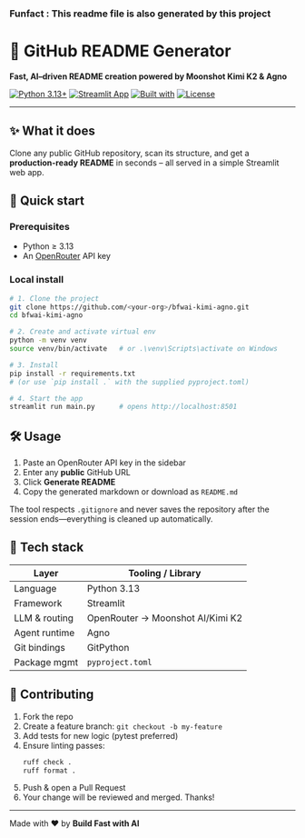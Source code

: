 ### Funfact : This readme file is also generated by this project 
# 🦆 GitHub README Generator  
**Fast, AI–driven README creation powered by Moonshot Kimi K2 & Agno**

[![Python 3.13+](https://img.shields.io/badge/python-3.13+-blue.svg)](https://www.python.org/downloads/)
[![Streamlit App](https://static.streamlit.io/badges/streamlit_badge_black_white.svg)](https://share.streamlit.io/your-repo/main.py)
[![Built with](https://img.shields.io/badge/agno-1.7-27ae60.svg)](https://docs.agno.com/)
[![License](https://img.shields.io/badge/license-MIT-green.svg)](./LICENSE)

---

## ✨ What it does  
Clone any public GitHub repository, scan its structure, and get a **production-ready README** in seconds – all served in a simple Streamlit web app.

## 🚀 Quick start  

### Prerequisites
- Python ≥ 3.13
- An [OpenRouter](https://openrouter.ai/keys) API key

### Local install
```bash
# 1. Clone the project
git clone https://github.com/<your-org>/bfwai-kimi-agno.git
cd bfwai-kimi-agno

# 2. Create and activate virtual env
python -m venv venv
source venv/bin/activate   # or .\venv\Scripts\activate on Windows

# 3. Install
pip install -r requirements.txt
# (or use `pip install .` with the supplied pyproject.toml)

# 4. Start the app
streamlit run main.py      # opens http://localhost:8501
```



## 🛠️ Usage  

1. Paste an OpenRouter API key in the sidebar  
2. Enter any **public** GitHub URL  
3. Click **Generate README**  
4. Copy the generated markdown or download as `README.md`

The tool respects `.gitignore` and never saves the repository after the session ends—everything is cleaned up automatically.

## 🧱 Tech stack
| Layer           | Tooling / Library |
|----------------|------------------|
| Language        | Python 3.13      |
| Framework       | Streamlit        |
| LLM & routing   | OpenRouter → Moonshot AI/Kimi K2 |
| Agent runtime   | Agno             |
| Git bindings    | GitPython        |
| Package mgmt    | `pyproject.toml` |

## 🤝 Contributing
1. Fork the repo  
2. Create a feature branch: `git checkout -b my-feature`  
3. Add tests for new logic (pytest preferred)  
4. Ensure linting passes:  
   ```bash
   ruff check .
   ruff format .
   ```
5. Push & open a Pull Request  
6. Your change will be reviewed and merged. Thanks!

---

Made with ❤️ by **Build Fast with AI** 
